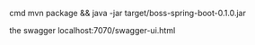 cmd 
mvn package && java -jar target/boss-spring-boot-0.1.0.jar

the swagger 
localhost:7070/swagger-ui.html